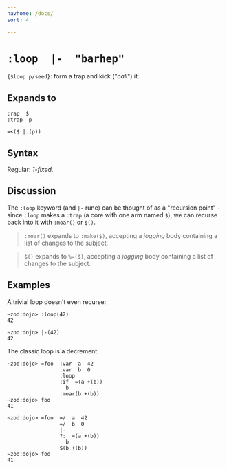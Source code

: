 ```yaml
---
navhome: /docs/
sort: 4

---
```


# `:loop  |-  "barhep"`

`{$loop p/seed}`: form a trap and kick ("*call*") it.

## Expands to

```
:rap  $
:trap  p
```

```
=<($ |.(p))
```

## Syntax

Regular: *1-fixed*.

## Discussion

The `:loop` keyword (and `|-` rune) can be thought of as a "recursion point" -
since `:loop` makes a `:trap` (a core with one arm named `$`), we can recurse
back into it with `:moar()` or `$()`.

> `:moar()` expands to `:make($)`, accepting a *jogging* body containing a list
> of changes to the subject.

> `$()` expands to `%=($)`, accepting a *jogging* body containing a
> list of changes to the subject.

## Examples

A trivial loop doesn't even recurse:

```
~zod:dojo> :loop(42)
42
```

```
~zod:dojo> |-(42)
42
```

The classic loop is a decrement:

```
~zod:dojo> =foo  :var  a  42
                 :var  b  0
                 :loop
                 :if  =(a +(b))
                   b
                 :moar(b +(b))
~zod:dojo> foo
41
```

```
~zod:dojo> =foo  =/  a  42
                 =/  b  0
                 |-
                 ?:  =(a +(b))
                   b
                 $(b +(b))
~zod:dojo> foo
41
```
